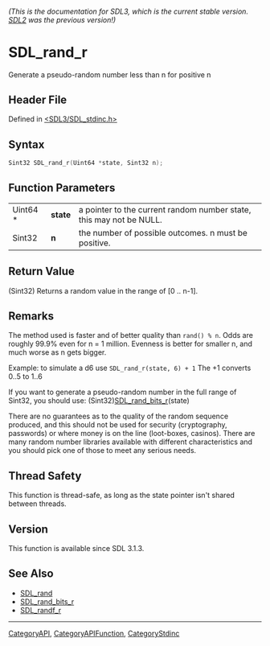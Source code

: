 ###### (This is the documentation for SDL3, which is the current stable version. [SDL2](https://wiki.libsdl.org/SDL2/) was the previous version!)
# SDL_rand_r

Generate a pseudo-random number less than n for positive n

## Header File

Defined in [<SDL3/SDL_stdinc.h>](https://github.com/libsdl-org/SDL/blob/main/include/SDL3/SDL_stdinc.h)

## Syntax

```c
Sint32 SDL_rand_r(Uint64 *state, Sint32 n);
```

## Function Parameters

|          |           |                                                                     |
| -------- | --------- | ------------------------------------------------------------------- |
| Uint64 * | **state** | a pointer to the current random number state, this may not be NULL. |
| Sint32   | **n**     | the number of possible outcomes. n must be positive.                |

## Return Value

(Sint32) Returns a random value in the range of [0 .. n-1].

## Remarks

The method used is faster and of better quality than `rand() % n`. Odds are
roughly 99.9% even for n = 1 million. Evenness is better for smaller n, and
much worse as n gets bigger.

Example: to simulate a d6 use `SDL_rand_r(state, 6) + 1` The +1 converts
0..5 to 1..6

If you want to generate a pseudo-random number in the full range of Sint32,
you should use: (Sint32)[SDL_rand_bits_r](SDL_rand_bits_r)(state)

There are no guarantees as to the quality of the random sequence produced,
and this should not be used for security (cryptography, passwords) or where
money is on the line (loot-boxes, casinos). There are many random number
libraries available with different characteristics and you should pick one
of those to meet any serious needs.

## Thread Safety

This function is thread-safe, as long as the state pointer isn't shared
between threads.

## Version

This function is available since SDL 3.1.3.

## See Also

- [SDL_rand](SDL_rand)
- [SDL_rand_bits_r](SDL_rand_bits_r)
- [SDL_randf_r](SDL_randf_r)

----
[CategoryAPI](CategoryAPI), [CategoryAPIFunction](CategoryAPIFunction), [CategoryStdinc](CategoryStdinc)

